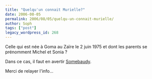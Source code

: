 ```yaml
---
title: "Quelqu'un connait Murielle?"
date: 2006-08-05
permalink: 2006/08/05/quelqu-un-connait-murielle/
author: Soph
tags: ["post"]
legacy_wordpress_id: 268
---
```


Celle qui est née à Goma au Zaïre le 2 juin 1975 et dont les parents se prénomment Michel et Sonia&nbsp;?

Dans ce cas, il faut en avertir [Somebaudy](http://www.somebaudy.com/index.php/2006/04/08/avis_de_recherche_murielle_ddn_261975/).

<!-- excerpt -->

Merci de relayer l'info...
